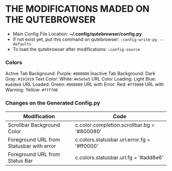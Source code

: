 # THE MODIFICATIONS MADED ON THE QUTEBROWSER


* Main Config File Location: **~/.config/qutebrowser/config.py**
* If not exist yet, put this command on qutebrowser: `:config-write-py --defaults`
* To load the qutebrowser after modifications: `:config-source`

### Colors

Active Tab Background: Purple: `#800080`
Inactive Tab Background: Dark Gray: `#191919`
Text Color: White: `#e5e5e5`
URL Color Loading: Light Blue: `#add8e6`
URL Loaded: Green: `#008000`
URL with Error: Red: `#ff0000`
URL with Warning: Yellow: `#ffff00`

### Changes on the Generated Config.py


| Modification | Code |
|---|---|
|Scrollbar Background Color|c.color.completion.scrollbar.bg = '#800080'
|Foreground URL from Statusbar with error|c.colors.statusbar.url.error.fg = '#ff0000'
|Foreground URL from Status Bar|c.colors.statusbar.url.fg = '#add8e6'  


